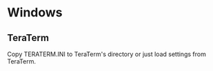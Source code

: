 # Windows

## TeraTerm
Copy TERATERM.INI to TeraTerm's directory or just load settings from TeraTerm.
